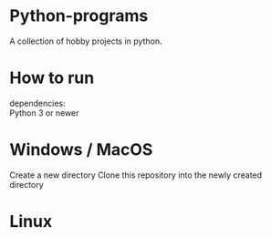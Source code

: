 # Python-programs
A collection of hobby projects in python.

# How to run

dependencies: \
Python 3 or newer

# Windows / MacOS
Create a new directory 
Clone this repository into the newly created directory

# Linux

